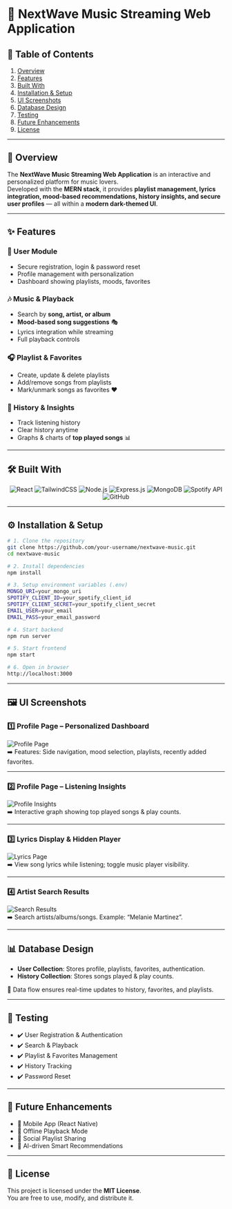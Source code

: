 # 🎵 NextWave Music Streaming Web Application

## 📖 Table of Contents

1. [Overview](#-overview)
2. [Features](#-features)
3. [Built With](#-built-with)
4. [Installation & Setup](#️-installation--setup)
5. [UI Screenshots](#-ui-screenshots)
6. [Database Design](#-database-design)
7. [Testing](#-testing)
8. [Future Enhancements](#-future-enhancements)
9. [License](#-license)

---

## 📖 Overview

The **NextWave Music Streaming Web Application** is an interactive and personalized platform for music lovers.  
Developed with the **MERN stack**, it provides **playlist management, lyrics integration, mood-based recommendations, history insights, and secure user profiles** — all within a **modern dark-themed UI**.

---

## ✨ Features

### 🔑 User Module

- Secure registration, login & password reset
- Profile management with personalization
- Dashboard showing playlists, moods, favorites

### 🎶 Music & Playback

- Search by **song, artist, or album**
- **Mood-based song suggestions** 🎭
- Lyrics integration while streaming
- Full playback controls

### 🎧 Playlist & Favorites

- Create, update & delete playlists
- Add/remove songs from playlists
- Mark/unmark songs as favorites ❤️

### 📜 History & Insights

- Track listening history
- Clear history anytime
- Graphs & charts of **top played songs** 📊

---

## 🛠 Built With

<p align="center">  
  <img src="https://img.shields.io/badge/Frontend-React-blue?logo=react" alt="React"/>  
  <img src="https://img.shields.io/badge/Styling-TailwindCSS-38B2AC?logo=tailwindcss" alt="TailwindCSS"/>  
  <img src="https://img.shields.io/badge/Backend-Node.js-green?logo=node.js" alt="Node.js"/>  
  <img src="https://img.shields.io/badge/Framework-Express.js-black?logo=express" alt="Express.js"/>  
  <img src="https://img.shields.io/badge/Database-MongoDB-4EA94B?logo=mongodb" alt="MongoDB"/>  
  <img src="https://img.shields.io/badge/API-Spotify-1DB954?logo=spotify" alt="Spotify API"/>  
  <img src="https://img.shields.io/badge/Version_Control-GitHub-181717?logo=github" alt="GitHub"/>  
</p>

---

## ⚙️ Installation & Setup

```bash
# 1. Clone the repository
git clone https://github.com/your-username/nextwave-music.git
cd nextwave-music

# 2. Install dependencies
npm install

# 3. Setup environment variables (.env)
MONGO_URI=your_mongo_uri
SPOTIFY_CLIENT_ID=your_spotify_client_id
SPOTIFY_CLIENT_SECRET=your_spotify_client_secret
EMAIL_USER=your_email
EMAIL_PASS=your_email_password

# 4. Start backend
npm run server

# 5. Start frontend
npm start

# 6. Open in browser
http://localhost:3000
```

---

## 🖼 UI Screenshots

### 1️⃣ Profile Page – Personalized Dashboard

![Profile Page](assets/profile1.png)  
➡️ Features: Side navigation, mood selection, playlists, recently added favorites.

---

### 2️⃣ Profile Page – Listening Insights

![Profile Insights](assets/profile2.png)  
➡️ Interactive graph showing top played songs & play counts.

---

### 3️⃣ Lyrics Display & Hidden Player

![Lyrics Page](assets/lyrics.png)  
➡️ View song lyrics while listening; toggle music player visibility.

---

### 4️⃣ Artist Search Results

![Search Results](assets/search.png)  
➡️ Search artists/albums/songs. Example: “Melanie Martinez”.

---

## 📊 Database Design

- **User Collection**: Stores profile, playlists, favorites, authentication.
- **History Collection**: Stores songs played & play counts.

📌 Data flow ensures real-time updates to history, favorites, and playlists.

---

## 🧪 Testing

- ✔️ User Registration & Authentication
- ✔️ Search & Playback
- ✔️ Playlist & Favorites Management
- ✔️ History Tracking
- ✔️ Password Reset

---

## 🚀 Future Enhancements

- 📱 Mobile App (React Native)
- 🔄 Offline Playback Mode
- 👥 Social Playlist Sharing
- 🤖 AI-driven Smart Recommendations

---

## 📜 License

This project is licensed under the **MIT License**.  
You are free to use, modify, and distribute it.

